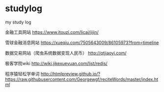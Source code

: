 # studylog
my study log

金融工具网站
https://www.itouzi.com/licai/jijin/

雪球金融消息网站
https://xueqiu.com/7505643009/86105973?from=timeline


数据交易网站（爬虫系统数据变现人民币）
http://qtjiaoyi.com/

极客学院wiki
http://wiki.jikexueyuan.com/list/redis/


程序猿轻松学单词 
http://htmlpreview.github.io/?https://raw.githubusercontent.com/Georgewgf/reciteWords/master/index.html

